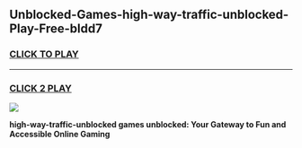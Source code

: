
## Unblocked-Games-high-way-traffic-unblocked-Play-Free-bldd7
<h3>
<a href="https://premium76.site?title=high-way-traffic-unblocked&ref=18A1">CLICK TO PLAY</a></h3>
<hr>

<h3>
<a href="https://premium76.site?title=high-way-traffic-unblocked&ref=18A1">CLICK 2 PLAY</a>
  
</h3>

<a href="https://premium76.site?title=high-way-traffic-unblocked&ref=18A1"><img src="https://clearcache.store/games.png"></a>


**high-way-traffic-unblocked games unblocked: Your Gateway to Fun and Accessible Online Gaming**
